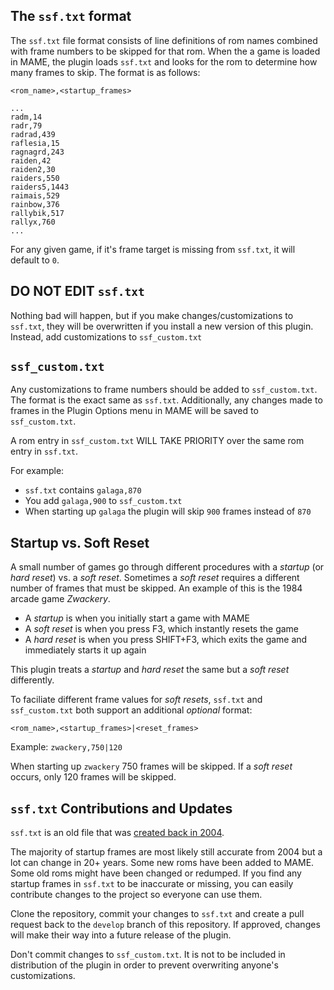 ## The `ssf.txt` format

The `ssf.txt` file format consists of line definitions of rom names combined with frame numbers to be skipped for that rom. When the a game is loaded in MAME, the plugin loads `ssf.txt` and looks for the rom to determine how many frames to skip. The format is as follows:

`<rom_name>,<startup_frames>`

```
...
radm,14
radr,79
radrad,439
raflesia,15
ragnagrd,243
raiden,42
raiden2,30
raiders,550
raiders5,1443
raimais,529
rainbow,376
rallybik,517
rallyx,760
...
```

For any given game, if it's frame target is missing from `ssf.txt`, it will default to `0`.

## DO NOT EDIT `ssf.txt`

Nothing bad will happen, but if you make changes/customizations to `ssf.txt`, they will be overwritten if you install a new version of this plugin. Instead, add customizations to `ssf_custom.txt`

## `ssf_custom.txt`

Any customizations to frame numbers should be added to `ssf_custom.txt`. The format is the exact same as `ssf.txt`. Additionally, any changes made to frames in the Plugin Options menu in MAME will be saved to `ssf_custom.txt`.

A rom entry in `ssf_custom.txt` WILL TAKE PRIORITY over the same rom entry in `ssf.txt`.

For example:

- `ssf.txt` contains `galaga,870`
- You add `galaga,900` to `ssf_custom.txt`
- When starting up `galaga` the plugin will skip `900` frames instead of `870`

## Startup vs. Soft Reset

A small number of games go through different procedures with a _startup_ (or _hard reset_) vs. a _soft reset_. Sometimes a _soft reset_ requires a different number of frames that must be skipped. An example of this is the 1984 arcade game _Zwackery_.

- A _startup_ is when you initially start a game with MAME
- A _soft reset_ is when you press F3, which instantly resets the game
- A _hard reset_ is when you press SHIFT+F3, which exits the game and immediately starts it up again

This plugin treats a _startup_ and _hard reset_ the same but a _soft reset_ differently.

To faciliate different frame values for _soft resets_, `ssf.txt` and `ssf_custom.txt` both support an additional _optional_ format:

`<rom_name>,<startup_frames>|<reset_frames>`

Example: `zwackery,750|120`

When starting up `zwackery` 750 frames will be skipped. If a _soft reset_ occurs, only 120 frames will be skipped.

## `ssf.txt` Contributions and Updates

`ssf.txt` is an old file that was [created back in 2004](https://forum.arcadecontrols.com/index.php/topic,48674.msg).

The majority of startup frames are most likely still accurate from 2004 but a lot can change in 20+ years. Some new roms have been added to MAME. Some old roms might have been changed or redumped. If you find any startup frames in `ssf.txt` to be inaccurate or missing, you can easily contribute changes to the project so everyone can use them.

Clone the repository, commit your changes to `ssf.txt` and create a pull request back to the `develop` branch of this repository. If approved, changes will make their way into a future release of the plugin.

Don't commit changes to `ssf_custom.txt`. It is not to be included in distribution of the plugin in order to prevent overwriting anyone's customizations.
